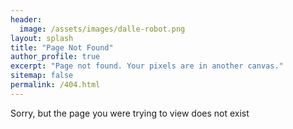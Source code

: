 ```yaml
---
header:
  image: /assets/images/dalle-robot.png
layout: splash
title: "Page Not Found"
author_profile: true
excerpt: "Page not found. Your pixels are in another canvas."
sitemap: false
permalink: /404.html
---
```


Sorry, but the page you were trying to view does not exist

<script type="text/javascript">
  var GOOG_FIXURL_LANG = 'en';
  var GOOG_FIXURL_SITE = '{{ site.url }}'
</script>
<script type="text/javascript"
  src="//linkhelp.clients.google.com/tbproxy/lh/wm/fixurl.js">
</script>
